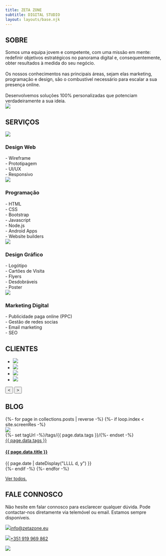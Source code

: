 ```yaml
---
title: ZETA ZONE
subtitle: DIGITAL STUDIO
layout: layouts/base.njk
---
```


<!---------------------------------------------------------------------->
<div id="about">

## SOBRE

<div class="about-col-1" data-aos="fade-right"  data-aos-duration="1000" data-aos-easing="ease-in-sine">
Somos uma equipa jovem e competente, com uma missão em mente: redefinir objetivos estratégicos no panorama digital e, consequentemente, obter resultados à medida do seu negócio.
<br><br>
Os nossos conhecimentos nas principais áreas, sejam elas marketing, programação e design, são o combustível necessário para escalar a sua presença online.
<br><br>
Desenvolvemos soluções 100% personalizadas que potenciam verdadeiramente a sua ideia.
</div>

<div class="about-col-2" data-aos="fade-left"  data-aos-duration="1000" data-aos-easing="ease-in-sine">
<img class="img_team" src="/images/team-big.svg">
</div>

</div>
<!---------------------------------------------------------------------->
<div id="services">

## SERVIÇOS

<div class="services-col-1" data-aos="zoom-in"  data-aos-duration="1000" data-aos-easing="ease-in-sine" id="services-col-1" onclick="openService('services-col-1','services-info-1',0)">
<img class="service-1" src="/images/svg/object-group-regular.svg">

### Design Web

<div class="services-info-1" id="services-info-1">
- Wireframe
<br>
- Prototipagem
<br>
- UI/UX
<br>
- Responsivo
</div>

</div>

<div class="services-col-3" data-aos="zoom-in"  data-aos-duration="1000" data-aos-easing="ease-in-sine" id="services-col-3" onclick="openService('services-col-3','services-info-3',2)">
<img class="service-3" src="/images/svg/desktop-solid.svg">

### Programação

<div class="services-info-3" id="services-info-3">
- HTML
<br>
- CSS
<br>
- Bootstrap
<br>
- Javascript
<br>
- Node.js
<br>
- Android Apps
<br>
- Website builders
</div>

</div>

<div class="services-col-2" data-aos="zoom-in"  data-aos-duration="1000" data-aos-easing="ease-in-sine" id="services-col-2" onclick="openService('services-col-2','services-info-2',1)">
<img class="service-2" src="/images/svg/pencil-ruler-solid.svg">

### Design Gráfico

<div class="services-info-2" id="services-info-2">
- Logótipo
<br>
- Cartões de Visita
<br>
- Flyers
<br>
- Desdobráveis
<br>
- Poster
</div>

</div>

<div class="services-col-4" data-aos="zoom-in"  data-aos-duration="1000" data-aos-easing="ease-in-sine" id="services-col-4" onclick="openService('services-col-4','services-info-4', 3)">
<img class="service-4" src="/images/svg/bullseye-solid.svg">

### Marketing Digital

<div class="services-info-4" id="services-info-4">
- Publicidade paga online (PPC)
<br>
- Gestão de redes socias
<br>
- Email marketing
<br>
- SEO
</div>

</div>

</div>
<!---------------------------------------------------------------------->
<div id="clients">

## CLIENTES

<div class="glide">

  <div class="glide__track" data-glide-el="track">
    <ul class="glide__slides">
      <li class="glide__slide"><img class="img_client-1" src="/images/clients/cll-color.png"></li>
      <li class="glide__slide"><img class="img_client-2" src="/images/clients/congresso_da_saude.png"></li>
      <li class="glide__slide"><img class="img_client-3" src="/images/clients/logo-rv-100.gif"></li>
      <li class="glide__slide"><img class="img_client-4" src="/images/clients/claritylabporto.png"></li>
    </ul>
  </div>
  <div class="glide__arrows" data-glide-el="controls">
    <button class="glide__arrow glide__arrow--left" data-glide-dir="<">&#60;</button>
    <button class="glide__arrow glide__arrow--right" data-glide-dir=">">&#62;</button>
  </div>

</div>

</div>
<!---------------------------------------------------------------------->
<div id="blog">

## BLOG 

<div class="blog_feed" id="blog_feed">
  {%- for page in collections.posts | reverse -%}
    {%- if loop.index < site.screenRes -%}
      <div class="blog_post" data-aos="zoom-in"  data-aos-duration="1000" data-aos-easing="ease-in-sine">
        <div class="blog_image_box"><a href="{{ page.url }}"><img class="blog_image" src="{{ page.data.image }}"></a></div>
        {%- set tagUrl -%}/tags/{{ page.data.tags }}/{%- endset -%}
        <div class="blog_tag"><a class="tag" href="{{ tagUrl | url }}">{{ page.data.tags }}</a></div>
        <h4 class="blog_title"><a href="{{ page.url }}">{{ page.data.title }}</a></h4>
        <div class="blog_date"><time datetime="{{ page.date }}">{{ page.date | dateDisplay("LLLL d, y") }}</time></div>
      </div> 
      <div class="tag_item" style="display: none"></div>
    {%- endif -%}
  {%- endfor -%}
</div>

<p class="all-posts" data-aos="zoom-in"  data-aos-duration="1000" data-aos-easing="ease-in-sine"><a href="{{ '/posts/' | url }}">Ver todos.</a></p>

</div>
<!---------------------------------------------------------------------->
<div id="talk">

## FALE CONNOSCO

<div class="talk-col-1" data-aos="fade-right"  data-aos-duration="1000" data-aos-easing="ease-in-sine">

Não hesite em falar connosco para esclarecer qualquer dúvida. Pode contactar-nos diretamente via telemóvel ou email. Estamos sempre disponíveis.

<p class="talk_text-1"><a href="mailto:info@zetazone.eu"><img class="talk_img-1" src="/images/svg/envelope-regular.svg">info@zetazone.eu</p></a>
<p class="talk_text-2"><a rel="noopener" href="https://api.whatsapp.com/send?phone=+351919969862" target="_blank"><img class="talk_img-2" src="/images/svg/whatsapp-brands.svg">+351 919 969 862</p></a>

</div>

<div class="talk-col-2" data-aos="fade-left"  data-aos-duration="1000" data-aos-easing="ease-in-sine">

<img class="" src="/images/conversation.svg">

</div>

</div>







